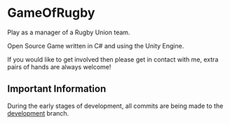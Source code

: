 # GameOfRugby

Play as a manager of a Rugby Union team.

Open Source Game written in C# and using the Unity Engine.

If you would like to get involved then please get in contact with me, extra pairs of hands are always welcome!

## Important Information
During the early stages of development, all commits are being made to the [development](https://github.com/SwatKat1977/RugbyUnionGame/tree/development) branch.
